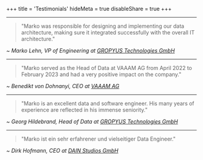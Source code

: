+++
title = 'Testimonials'
hideMeta = true
disableShare = true
+++

---  

> "Marko was responsible for designing and implementing our data architecture, making sure it integrated successfully with the overall IT architecture."

_~ Marko Lehn, VP of Engineering at [GROPYUS Technologies GmbH](https://www.linkedin.com/company/37375997/)_

---  

> "Marko served as the Head of Data at VAAAM AG from April 2022 to February 2023 and had a very positive impact on the company."

_~ Benedikt von Dohnanyi, CEO at [VAAAM AG](https://www.linkedin.com/company/73853446/)_

---  

> "Marko is an excellent data and software engineer. His many years of experience are reflected in his immense seniority."

_~ Georg Hildebrand, Head of Data at [GROPYUS Technologies GmbH](https://www.linkedin.com/company/37375997/)_

---  

> "Marko ist ein sehr erfahrener und vielseitiger Data Engineer."

_~ Dirk Hofmann, CEO at [DAIN Studios GmbH](https://www.linkedin.com/company/10454699/)_
